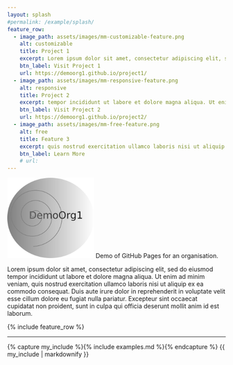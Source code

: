 ```yaml
---
layout: splash
#permalink: /example/splash/
feature_row:
  - image_path: assets/images/mm-customizable-feature.png
    alt: customizable
    title: Project 1
    excerpt: Lorem ipsum dolor sit amet, consectetur adipiscing elit, sed do eiusmod...
    btn_label: Visit Project 1
    url: https://demoorg1.github.io/project1/
  - image_path: assets/images/mm-responsive-feature.png
    alt: responsive
    title: Project 2
    excerpt: tempor incididunt ut labore et dolore magna aliqua. Ut enim ad minim veniam...
    btn_label: Visit Project 2
    url: https://demoorg1.github.io/project2/
  - image_path: assets/images/mm-free-feature.png
    alt: free
    title: Feature 3
    excerpt: quis nostrud exercitation ullamco laboris nisi ut aliquip ex ea commodo...
    btn_label: Learn More
    # url:
---
```

<img src="assets/images/logo1.png" width="200">
Demo of GitHub Pages for an organisation.

Lorem ipsum dolor sit amet, consectetur adipiscing elit, sed do eiusmod tempor incididunt ut labore et dolore magna aliqua. Ut enim ad minim veniam, quis nostrud exercitation ullamco laboris nisi ut aliquip ex ea commodo consequat. Duis aute irure dolor in reprehenderit in voluptate velit esse cillum dolore eu fugiat nulla pariatur. Excepteur sint occaecat cupidatat non proident, sunt in culpa qui officia deserunt mollit anim id est laborum.

{% include feature_row %}

<hr>
{% capture my_include %}{% include examples.md %}{% endcapture %}
{{ my_include | markdownify }}
